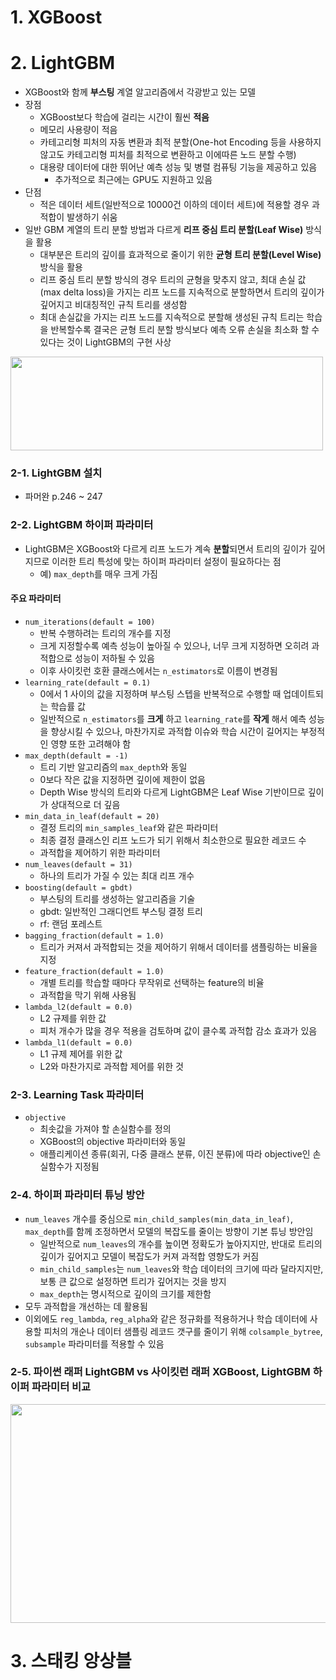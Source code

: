 # **1. XGBoost**

# **2. LightGBM**
- XGBoost와 함께 **부스팅** 계열 알고리즘에서 각광받고 있는 모델
- 장점
  - XGBoost보다 학습에 걸리는 시간이 훨씬 **적음**
  - 메모리 사용량이 적음
  - 카테고리형 피처의 자동 변환과 최적 분할(One-hot Encoding 등을 사용하지 않고도 카테고리형 피처를 최적으로 변환하고 이에따른 노드 분할 수행)
  - 대용량 데이터에 대한 뛰어난 예측 성능 및 병렬 컴퓨팅 기능을 제공하고 있음
    - 추가적으로 최근에는 GPU도 지원하고 있음 
- 단점
  - 적은 데이터 세트(일반적으로 10000건 이하의 데이터 세트)에 적용할 경우 과적합이 발생하기 쉬움
- 일반 GBM 계열의 트리 분할 방법과 다르게 **리프 중심 트리 분할(Leaf Wise)** 방식을 활용
  - 대부분은 트리의 깊이를 효과적으로 줄이기 위한 **균형 트리 분할(Level Wise)** 방식을 활용
  - 리프 중심 트리 분할 방식의 경우 트리의 균형을 맞추지 않고, 최대 손실 값(max delta loss)을 가지는 리프 노드를 지속적으로 분할하면서 트리의 깊이가 깊어지고 비대칭적인 규칙 트리를 생성함 
  - 최대 손실값을 가지는 리프 노드를 지속적으로 분할해 생성된 규칙 트리는 학습을 반복할수록 결국은 균형 트리 분할 방식보다 예측 오류 손실을 최소화 할 수 있다는 것이 LightGBM의 구현 사상

<img src = "https://github.com/chasubeen/ESAA_8th_YB/assets/98953721/a2ca08fb-6ce9-40be-836c-640c29690a49" width = 500 height = 150>


### **2-1. LightGBM 설치**
- 파머완 p.246 ~ 247

### **2-2. LightGBM 하이퍼 파라미터**
- LightGBM은 XGBoost와 다르게 리프 노드가 계속 **분할**되면서 트리의 깊이가 깊어지므로 이러한 트리 특성에 맞는 하이퍼 파라미터 설정이 필요하다는 점
  - 예) ```max_depth```를 매우 크게 가짐

#### **주요 파라미터**  
- ```num_iterations(default = 100)```
  - 반복 수행하려는 트리의 개수를 지정
  - 크게 지정할수록 예측 성능이 높아질 수 있으나, 너무 크게 지정하면 오히려 과적합으로 성능이 저하될 수 있음
  - 이후 사이킷런 호환 클래스에서는 ```n_estimators```로 이름이 변경됨 
- ```learning_rate(default = 0.1)```
  - 0에서 1 사이의 값을 지정하며 부스팅 스텝을 반복적으로 수행할 때 업데이트되는 학습률 값
  - 일반적으로 ```n_estimators```를 **크게** 하고 ```learning_rate```를 **작게** 해서 예측 성능을 향상시킬 수 있으나, 마찬가지로 과적합 이슈와 학습 시간이 길어지는 부정적인 영향 또한 고려해야 함
- ```max_depth(default = -1)```
  - 트리 기반 알고리즘의 ```max_depth```와 동일
  - 0보다 작은 값을 지정하면 깊이에 제한이 없음
  - Depth Wise 방식의 트리와 다르게 LightGBM은 Leaf Wise 기반이므로 깊이가 상대적으로 더 깊음
- ```min_data_in_leaf(default = 20)```
  - 결정 트리의 ```min_samples_leaf```와 같은 파라미터
  - 최종 결정 클래스인 리프 노드가 되기 위해서 최소한으로 필요한 레코드 수
  - 과적합을 제어하기 위한 파라미터
- ```num_leaves(default = 31)```
  - 하나의 트리가 가질 수 있는 최대 리프 개수 
- ```boosting(default = gbdt)```
  - 부스팅의 트리를 생성하는 알고리즘을 기술 
  - gbdt: 일반적인 그래디언트 부스팅 결정 트리
  - rf: 랜덤 포레스트
- ```bagging_fraction(default = 1.0)```
  - 트리가 커져서 과적합되는 것을 제어하기 위해서 데이터를 샘플링하는 비율을 지정
- ```feature_fraction(default = 1.0)```
  - 개별 트리를 학습할 때마다 무작위로 선택하는 feature의 비율
  - 과적합을 막기 위해 사용됨 
- ```lambda_l2(default = 0.0)```
  - L2 규제를 위한 값 
  - 피처 개수가 많을 경우 적용을 검토하며 값이 클수록 과적합 감소 효과가 있음
- ```lambda_l1(default = 0.0)```
  - L1 규제 제어를 위한 값
  - L2와 마찬가지로 과적합 제어를 위한 것

### **2-3. Learning Task 파라미터**
- ```objective```
  - 최솟값을 가져야 할 손실함수를 정의
  - XGBoost의 objective 파라미터와 동일
  - 애플리케이션 종류(회귀, 다중 클래스 분류, 이진 분류)에 따라 objective인 손실함수가 지정됨 

### **2-4. 하이퍼 파라미터 튜닝 방안**
- ```num_leaves``` 개수를 중심으로 ```min_child_samples(min_data_in_leaf)```, ```max_depth```를 함께 조정하면서 모델의 복잡도를 줄이는 방향이 기본 튜닝 방안임
  - 일반적으로 ```num_leaves```의 개수를 높이면 정확도가 높아지지만, 반대로 트리의 깊이가 깊어지고 모델이 복잡도가 커져 과적합 영향도가 커짐
  - ```min_child_samples```는  ```num_leaves```와 학습 데이터의 크기에 따라 달라지지만, 보통 큰 값으로 설정하면 트리가 깊어지는 것을 방지
  - ```max_depth```는 명시적으로 깊이의 크기를 제한함
- 모두 과적합을 개선하는 데 활용됨
- 이외에도 ```reg_lambda```, ```reg_alpha```와 같은 정규화를 적용하거나 학습 데이터에 사용할 피처의 개순나 데이터 샘플링 레코드 갯구를 줄이기 위해 ```colsample_bytree```, ```subsample``` 파라미터를 적용할 수 있음

### **2-5. 파이썬 래퍼 LightGBM vs 사이킷런 래퍼 XGBoost, LightGBM 하이퍼 파라미터 비교**

<img src = "https://github.com/chasubeen/ESAA_8th_YB/assets/98953721/ddd4bc4f-cc49-45cc-be4f-71b48d32fba6" width = 800 height = 350>


# **3. 스태킹 앙상블**

























